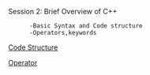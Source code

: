 Session 2: Brief Overview of C++

          -Basic Syntax and Code structure
          -Operators,keywords

[Code Structure](https://www.geeksforgeeks.org/structure-of-c-program/)

[Operator](https://www.geeksforgeeks.org/operators-c-c/)
